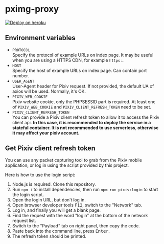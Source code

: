 # pximg-proxy

[![Deploy on heroku](https://www.herokucdn.com/deploy/button.svg)](https://heroku.com/deploy)

## Environment variables

- `PROTOCOL`  
  Specify the protocol of example URLs on index page. It may be useful when you are using a HTTPS CDN, for example `https:`.
- `HOST`  
  Specify the host of example URLs on index page. Can contain port number.
- `USER_AGENT`  
  User-Agent header for Pixiv request. If not provided, the default UA of axios will be used. Normally, it's OK.
- `PIXIV_WEB_COOKIE`  
  Pixiv website cookie, only the PHPSESSID part is required. At least one of `PIXIV_WEB_COOKIE` and `PIXIV_CLIENT_REFRESH_TOKEN` need to be set.
- `PIXIV_CLIENT_REFRESH_TOKEN`  
  You can provide a Pixiv client refresh token to allow it to access the Pixiv client api. **In this case, it is recommended to deploy the service in a stateful container. It is not recommended to use serverless, otherwise it may affect your pixiv account.**

## Get Pixiv client refresh token

You can use any packet capturing tool to grab from the Pixiv mobile application, or log in using the script provided by this project.

Here is how to use the login script:

1. Node.js is required. Clone this repository.
2. Run `npm i` to install dependencies, then run `npm run pixiv:login` to start the login script.
3. Open the login URL, but don't log in.
4. Open browser developer tools <kbd>F12</kbd>, switch to the "Network" tab.
5. Log in, and finally you will get a blank page.
6. Find the request with the word "login" at the bottom of the network request list.
7. Switch to the "Payload" tab on right panel, then copy the code.
8. Paste back into the command line, press <kbd>Enter</kbd>.
9. The refresh token should be printed.
